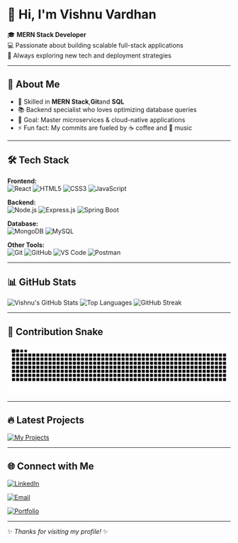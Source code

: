 # 👋 Hi, I'm Vishnu Vardhan

🎓 **MERN Stack Developer**  
💻 Passionate about building scalable full-stack applications  
🌱 Always exploring new tech and deployment strategies

---

## 🚀 About Me
- 🌟 Skilled in **MERN Stack**,**Git**and **SQL**
- 📚 Backend specialist who loves optimizing database queries
- 🎯 Goal: Master microservices & cloud-native applications
- ⚡ Fun fact: My commits are fueled by ☕ coffee and 🎵 music

---

## 🛠️ Tech Stack

**Frontend:**  
![React](https://img.shields.io/badge/React-%2320232a.svg?style=for-the-badge&logo=react&logoColor=%2361DAFB)
![HTML5](https://img.shields.io/badge/HTML5-E34F26?style=for-the-badge&logo=html5&logoColor=white)
![CSS3](https://img.shields.io/badge/CSS3-1572B6?style=for-the-badge&logo=css3&logoColor=white)
![JavaScript](https://img.shields.io/badge/JavaScript-323330?style=for-the-badge&logo=javascript&logoColor=F7DF1E)

**Backend:**  
![Node.js](https://img.shields.io/badge/Node.js-339933?style=for-the-badge&logo=nodedotjs&logoColor=white)
![Express.js](https://img.shields.io/badge/Express.js-000000?style=for-the-badge&logo=express&logoColor=white)
![Spring Boot](https://img.shields.io/badge/Spring%20Boot-%236DB33F.svg?style=for-the-badge&logo=springboot&logoColor=white)

**Database:**  
![MongoDB](https://img.shields.io/badge/MongoDB-%234ea94b.svg?style=for-the-badge&logo=mongodb&logoColor=white)
![MySQL](https://img.shields.io/badge/MySQL-4479A1.svg?style=for-the-badge&logo=mysql&logoColor=white)

**Other Tools:**  
![Git](https://img.shields.io/badge/Git-%23F05033.svg?style=for-the-badge&logo=git&logoColor=white)
![GitHub](https://img.shields.io/badge/GitHub-%23121011.svg?style=for-the-badge&logo=github&logoColor=white)
![VS Code](https://img.shields.io/badge/VS_Code-0078D4?style=for-the-badge&logo=visual-studio-code&logoColor=white)
![Postman](https://img.shields.io/badge/Postman-FF6C37.svg?style=for-the-badge&logo=postman&logoColor=white)

---

## 📊 GitHub Stats
![Vishnu's GitHub Stats](https://github-readme-stats.vercel.app/api?username=ummadivishnuvardhan&show_icons=true&theme=radical)
![Top Languages](https://github-readme-stats.vercel.app/api/top-langs/?username=ummadivishnuvardhan&layout=compact&theme=radical)
![GitHub Streak](https://github-readme-streak-stats.herokuapp.com/?user=ummadivishnuvardhan&theme=radical)

---

## 🐍 Contribution Snake
![Snake animation](https://raw.githubusercontent.com/ummadivishnuvardhan/ummadivishnuvardhan/output/github-contribution-grid-snake.svg)


---

## 🔥 Latest Projects
[![My Projects](https://github-readme-stats.vercel.app/api/pin/?username=ummadivishnuvardhan&repo=vishnuvardhan&theme=radical)](https://github.com/ummadivishnuvardhan/vishnuvardhan)

---

## 🌐 Connect with Me
[![LinkedIn](https://img.shields.io/badge/LinkedIn-%230A66C2.svg?style=for-the-badge&logo=linkedin&logoColor=white)](https://www.linkedin.com/in/ummadi-vishnuvardhan-a50b88221/)

[![Email](https://img.shields.io/badge/Email-D14836.svg?style=for-the-badge&logo=gmail&logoColor=white)](mailto:ummadivishnuvardhan46@gmail.com)

[![Portfolio](https://img.shields.io/badge/Portfolio-%23000000.svg?style=for-the-badge&logo=About.me&logoColor=white)](https://vishnu-portfolio-personal.netlify.app/)

---
✨ _Thanks for visiting my profile!_ ✨

